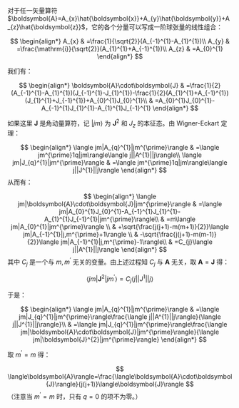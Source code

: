 对于任一矢量算符 $\boldsymbol{A}=A_{x}\hat{\boldsymbol{x}}+A_{y}\hat{\boldsymbol{y}}+A_{z}\hat{\boldsymbol{z}}$，它的各个分量可以写成一阶球张量的线性组合：

$$
\begin{align*}
A_{x} & =\frac{1}{\sqrt{2}}(A_{-1}^{1}-A_{1}^{1})\\
A_{y} & =\frac{\mathrm{i}}{\sqrt{2}}(A_{1}^{1}+A_{-1}^{1})\\
A_{z} & =A_{0}^{1}
\end{align*}
$$

我们有：

$$
\begin{align*}
\boldsymbol{A}\cdot\boldsymbol{J} & =\frac{1}{2}(A_{-1}^{1}-A_{1}^{1})(J_{-1}^{1}-J_{1}^{1})-\frac{1}{2}(A_{1}^{1}+A_{-1}^{1})(J_{1}^{1}+J_{-1}^{1})+A_{0}^{1}J_{0}^{1}\\
 & =A_{0}^{1}J_{0}^{1}-A_{-1}^{1}J_{1}^{1}-A_{1}^{1}J_{-1}^{1}
\end{align*}
$$

如果这里 $\boldsymbol{J}$ 是角动量算符，记 $|jm\rangle$ 为 $\boldsymbol{J}^{2}$ 和 $J_{z}$ 的本征态。由 Wigner-Eckart 定理：

$$
\begin{align*}
\langle jm|A_{q}^{1}|jm^{\prime}\rangle & =\langle jm^{\prime}1q|jm\rangle\langle j||A^{1}||j\rangle\\
\langle jm|J_{q}^{1}|jm^{\prime}\rangle & =\langle jm^{\prime}1q|jm\rangle\langle j||J^{1}||j\rangle
\end{align*}
$$
从而有：

$$
\begin{align*}
\langle jm|\boldsymbol{A}\cdot\boldsymbol{J}|jm^{\prime}\rangle & =\langle jm|A_{0}^{1}J_{0}^{1}-A_{-1}^{1}J_{1}^{1}-A_{1}^{1}J_{-1}^{1}|jm^{\prime}\rangle\\
 & =m\langle jm|A_{0}^{1}|jm^{\prime}\rangle \\
 & +\sqrt{\frac{j(j+1)-m(m+1)}{2}}\langle jm|A_{-1}^{1}|j,m^{\prime}+1\rangle \\
 & -\sqrt{\frac{j(j+1)-m(m-1)}{2}}\langle jm|A_{-1}^{1}|j,m^{\prime}-1\rangle\\
 & =C_{j}\langle j||A^{1}||j\rangle
\end{align*}
$$
其中 $C_{j}$ 是一个与 $m, m^{\prime}$ 无关的变量。由上述过程知 $C_{j}$ 与 $\boldsymbol{A}$ 无关，取 $\boldsymbol{A}=\boldsymbol{J}$ 得：

$$
\langle jm|\boldsymbol{J}^{2}|jm^{\prime}\rangle=C_{j}\langle j||J^{1}||j\rangle
$$

于是：

$$
\begin{align*}
\langle jm|A_{q}^{1}|jm^{\prime}\rangle & =\langle jm|J_{q}^{1}|jm^{\prime}\rangle\frac{\langle j||A^{1}||j\rangle}{\langle j||J^{1}||j\rangle}\\
 & =\langle jm|J_{q}^{1}|jm^{\prime}\rangle\frac{\langle jm|\boldsymbol{A}\cdot\boldsymbol{J}|jm^{\prime}\rangle}{\langle jm|\boldsymbol{J}^{2}|jm^{\prime}\rangle}
\end{align*}
$$

取 $m^{\prime}=m$ 得：

$$
\langle\boldsymbol{A}\rangle=\frac{\langle\boldsymbol{A}\cdot\boldsymbol{J}\rangle}{j(j+1)}\langle\boldsymbol{J}\rangle
$$
（注意当 $m^{\prime}=m$ 时，只有 $q=0$ 的项不为零。）